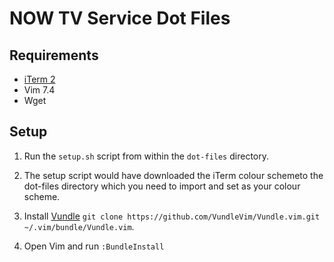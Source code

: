 # NOW TV Service Dot Files

## Requirements
* [iTerm 2](https://www.iterm2.com/)
* Vim 7.4
* Wget

## Setup
1. Run the `setup.sh` script from within the `dot-files` directory.

2. The setup script would have downloaded the iTerm colour schemeto the dot-files directory which you need to import and set as your colour scheme.

3. Install [Vundle](https://github.com/VundleVim/Vundle.vim) `git clone https://github.com/VundleVim/Vundle.vim.git ~/.vim/bundle/Vundle.vim`.

4. Open Vim and run `:BundleInstall`
